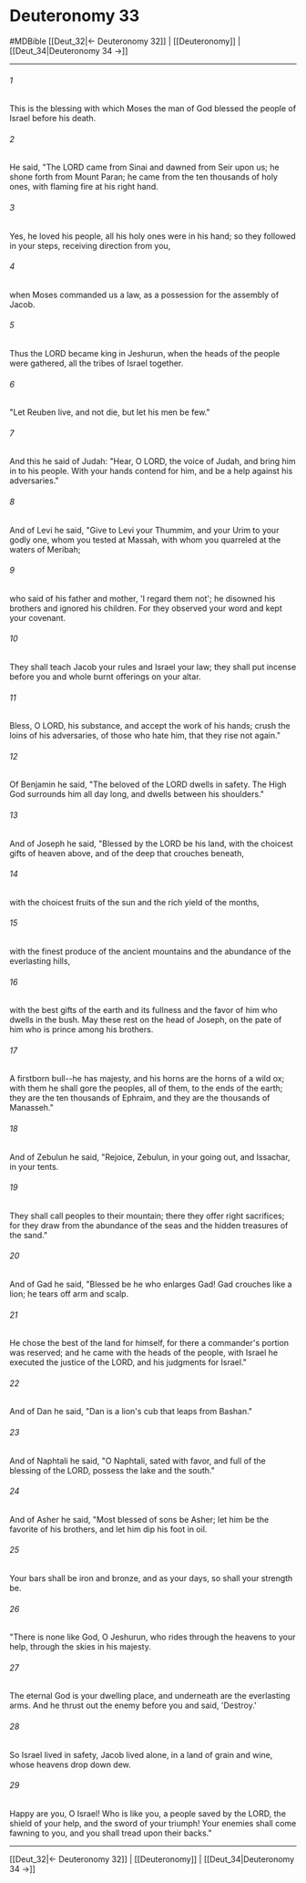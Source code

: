 # Deuteronomy 33
#MDBible
[[Deut_32|← Deuteronomy 32]] | [[Deuteronomy]] | [[Deut_34|Deuteronomy 34 →]]

***

###### 1 

This is the blessing with which Moses the man of God blessed the people of Israel before his death. 

###### 2 

He said, "The LORD came from Sinai and dawned from Seir upon us; he shone forth from Mount Paran; he came from the ten thousands of holy ones, with flaming fire at his right hand. 

###### 3 

Yes, he loved his people, all his holy ones were in his hand; so they followed in your steps, receiving direction from you, 

###### 4 

when Moses commanded us a law, as a possession for the assembly of Jacob. 

###### 5 

Thus the LORD became king in Jeshurun, when the heads of the people were gathered, all the tribes of Israel together. 

###### 6 

"Let Reuben live, and not die, but let his men be few." 

###### 7 

And this he said of Judah: "Hear, O LORD, the voice of Judah, and bring him in to his people. With your hands contend for him, and be a help against his adversaries." 

###### 8 

And of Levi he said, "Give to Levi your Thummim, and your Urim to your godly one, whom you tested at Massah, with whom you quarreled at the waters of Meribah; 

###### 9 

who said of his father and mother, 'I regard them not'; he disowned his brothers and ignored his children. For they observed your word and kept your covenant. 

###### 10 

They shall teach Jacob your rules and Israel your law; they shall put incense before you and whole burnt offerings on your altar. 

###### 11 

Bless, O LORD, his substance, and accept the work of his hands; crush the loins of his adversaries, of those who hate him, that they rise not again." 

###### 12 

Of Benjamin he said, "The beloved of the LORD dwells in safety. The High God surrounds him all day long, and dwells between his shoulders." 

###### 13 

And of Joseph he said, "Blessed by the LORD be his land, with the choicest gifts of heaven above, and of the deep that crouches beneath, 

###### 14 

with the choicest fruits of the sun and the rich yield of the months, 

###### 15 

with the finest produce of the ancient mountains and the abundance of the everlasting hills, 

###### 16 

with the best gifts of the earth and its fullness and the favor of him who dwells in the bush. May these rest on the head of Joseph, on the pate of him who is prince among his brothers. 

###### 17 

A firstborn bull--he has majesty, and his horns are the horns of a wild ox; with them he shall gore the peoples, all of them, to the ends of the earth; they are the ten thousands of Ephraim, and they are the thousands of Manasseh." 

###### 18 

And of Zebulun he said, "Rejoice, Zebulun, in your going out, and Issachar, in your tents. 

###### 19 

They shall call peoples to their mountain; there they offer right sacrifices; for they draw from the abundance of the seas and the hidden treasures of the sand." 

###### 20 

And of Gad he said, "Blessed be he who enlarges Gad! Gad crouches like a lion; he tears off arm and scalp. 

###### 21 

He chose the best of the land for himself, for there a commander's portion was reserved; and he came with the heads of the people, with Israel he executed the justice of the LORD, and his judgments for Israel." 

###### 22 

And of Dan he said, "Dan is a lion's cub that leaps from Bashan." 

###### 23 

And of Naphtali he said, "O Naphtali, sated with favor, and full of the blessing of the LORD, possess the lake and the south." 

###### 24 

And of Asher he said, "Most blessed of sons be Asher; let him be the favorite of his brothers, and let him dip his foot in oil. 

###### 25 

Your bars shall be iron and bronze, and as your days, so shall your strength be. 

###### 26 

"There is none like God, O Jeshurun, who rides through the heavens to your help, through the skies in his majesty. 

###### 27 

The eternal God is your dwelling place, and underneath are the everlasting arms. And he thrust out the enemy before you and said, 'Destroy.' 

###### 28 

So Israel lived in safety, Jacob lived alone, in a land of grain and wine, whose heavens drop down dew. 

###### 29 

Happy are you, O Israel! Who is like you, a people saved by the LORD, the shield of your help, and the sword of your triumph! Your enemies shall come fawning to you, and you shall tread upon their backs." 

***

[[Deut_32|← Deuteronomy 32]] | [[Deuteronomy]] | [[Deut_34|Deuteronomy 34 →]]
